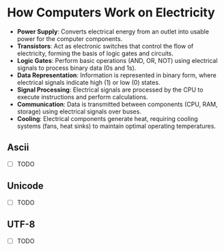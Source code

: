 # How Computers Work on Electricity

- **Power Supply**: Converts electrical energy from an outlet into usable power for the computer components.
- **Transistors**: Act as electronic switches that control the flow of electricity, forming the basis of logic gates and circuits.
- **Logic Gates**: Perform basic operations (AND, OR, NOT) using electrical signals to process binary data (0s and 1s).
- **Data Representation**: Information is represented in binary form, where electrical signals indicate high (1) or low (0) states.
- **Signal Processing**: Electrical signals are processed by the CPU to execute instructions and perform calculations.
- **Communication**: Data is transmitted between components (CPU, RAM, storage) using electrical signals over buses.
- **Cooling**: Electrical components generate heat, requiring cooling systems (fans, heat sinks) to maintain optimal operating temperatures.

## Ascii
- [ ] TODO
## Unicode
- [ ] TODO
## UTF-8
- [ ] TODO